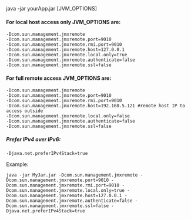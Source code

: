java -jar yourApp.jar [JVM_OPTIONS]

#### For local host access only JVM_OPTIONS are:
```shell
-Dcom.sun.management.jmxremote
-Dcom.sun.management.jmxremote.port=9010
-Dcom.sun.management.jmxremote.rmi.port=9010
-Dcom.sun.management.jmxremote.host=127.0.0.1
-Dcom.sun.management.jmxremote.local.only=true
-Dcom.sun.management.jmxremote.authenticate=false
-Dcom.sun.management.jmxremote.ssl=false
```

#### For full remote access JVM_OPTIONS are:
```shell
-Dcom.sun.management.jmxremote
-Dcom.sun.management.jmxremote.port=9010
-Dcom.sun.management.jmxremote.rmi.port=9010
-Dcom.sun.management.jmxremote.host=192.168.5.121 #remote host IP to access outside
-Dcom.sun.management.jmxremote.local.only=false
-Dcom.sun.management.jmxremote.authenticate=false
-Dcom.sun.management.jmxremote.ssl=false
```

##### Prefer IPv4 over IPv6:
```shell
-Djava.net.preferIPv4Stack=true
```

Example:
```shell
java -jar MyJar.jar -Dcom.sun.management.jmxremote -Dcom.sun.management.jmxremote.port=9010 -Dcom.sun.management.jmxremote.rmi.port=9010 -Dcom.sun.management.jmxremote.local.only=true -Dcom.sun.management.jmxremote.host=127.0.0.1 -Dcom.sun.management.jmxremote.authenticate=false -Dcom.sun.management.jmxremote.ssl=false -Djava.net.preferIPv4Stack=true
```
